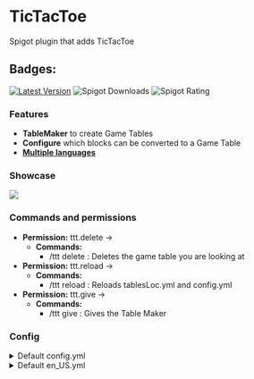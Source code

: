 # TicTacToe
Spigot plugin that adds TicTacToe
## Badges:
[![Latest Version](https://img.shields.io/badge/Latest%20Version-1.0.3-brightgreen)](https://github.com/IBMESP/TicTacToe/releases/latest)
![Spigot Downloads](https://img.shields.io/spiget/downloads/102743?label=Spigot%20Downloads)
![Spigot Rating](https://img.shields.io/spiget/rating/102743?label=Spigot%20Rating)

### Features
- **TableMaker** to create Game Tables
- **Configure** which blocks can be converted to a Game Table
- **[Multiple languages](https://github.com/IBMESP/TicTacToe/wiki)**

### Showcase
![](https://media0.giphy.com/media/ssfZvuYtWrcCoQrd40/giphy.gif?cid=790b7611b5ef57b923c37af2287dc75b1d7729ecb6cbb1b9&rid=giphy.gif&ct=g)

### Commands and permissions
- **Permission:** ttt.delete →
    - **Commands:**
        - /ttt delete : Deletes the game table you are looking at
- **Permission:** ttt.reload →
    - **Commands:**
        - /ttt reload : Reloads tablesLoc.yml and config.yml
- **Permission:** ttt.give →
    - **Commands:**
        - /ttt give : Gives the Table Maker
        
### Config
<details>
  <summary>Default config.yml</summary>

  ```
  #Available languages
  #en_US
  #es_ES
  locale: en_US

  # This is the en_US.yml version for reference.
  # ONLY EDIT ONCE ALL LANGUAGE FILES HAVE BEEN UPDATED.
  languageFile: 3

  # Blocks that you can convert into a game table
  # If you want to add a block you can get the id from here https://hub.spigotmc.org/javadocs/bukkit/org/bukkit/Material.html
  gameTables:
    - EMERALD_BLOCK
    - CHISELED_STONE_BRICKS
  ```
</details>
<details>
  <summary>Default en_US.yml</summary>

  ```
  game:
    title: "TicTacToe"
    turn: "Is not your turn"
    tie: "Tie"
    win: "You win"
    lose: "You lose"
    invite: "Write the name of the player you want to invite"
    invitedBy : " has invited you to a game, /ttt accept to accept the invitation"
    invited: "You invited "
    60s: "You have 60 seconds to accept the invitation"
    expired: "The invitation has expired"
    noInvitation: "You don't have any invitation"
    table:
      title: "Game Table"
      subtitle: "Click to invite a player"
  notOnline: " is not online"
  autoInvite: "You can not invite yourself"
  config:
    reloaded: "[TicTacToe] Config reloaded!"
    perms: "You do not have permission to use this command"
    help: "Use /ttt help to see the commands"
    update: "TicTacToe has a new update"
    notUpdate: "TicTacToe is up to date"
    console: "Only a player can use this command"
    delete: "Use /ttt delete"
  ```
</details>

